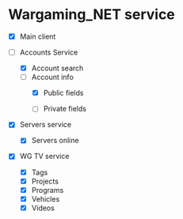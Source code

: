 # Wargaming_NET service
- [x] Main client


- [ ] Accounts Service
    - [x] Account search
    - [ ] Account info
        - [x] Public fields
        - [ ] Private fields


- [x] Servers service
    - [x] Servers online


- [x] WG TV service
    - [x] Tags
    - [x] Projects
    - [x] Programs
    - [x] Vehicles
    - [x] Videos

